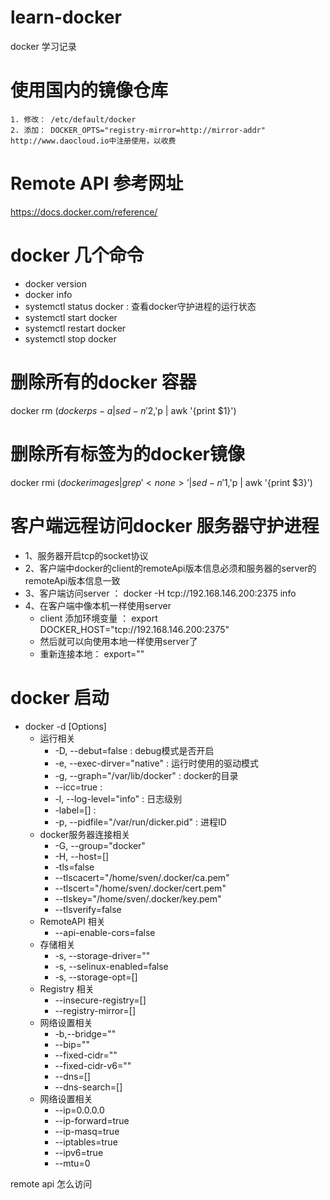 # learn-docker
docker 学习记录

# 使用国内的镜像仓库
```text
1. 修改： /etc/default/docker
2. 添加： DOCKER_OPTS="registry-mirror=http://mirror-addr"
http://www.daocloud.io中注册使用，以收费
```

# Remote API 参考网址
https://docs.docker.com/reference/

# docker 几个命令
- docker version
- docker info
- systemctl status docker : 查看docker守护进程的运行状态
- systemctl start docker
- systemctl restart docker
- systemctl stop docker

# 删除所有的docker 容器
docker rm $(docker ps -a | sed -n '2,$'p | awk '{print $1}')

# 删除所有标签为<none>的docker镜像
docker rmi $(docker images | grep '<none>' | sed -n '1,$'p | awk '{print $3}')


# 客户端远程访问docker 服务器守护进程
- 1、服务器开启tcp的socket协议
- 2、客户端中docker的client的remoteApi版本信息必须和服务器的server的remoteApi版本信息一致
- 3、客户端访问server ： docker -H tcp://192.168.146.200:2375 info
- 4、在客户端中像本机一样使用server
  - client 添加环境变量 ： export DOCKER_HOST="tcp://192.168.146.200:2375"
  - 然后就可以向使用本地一样使用server了
  - 重新连接本地： export=""



# docker 启动
- docker -d [Options]
  - 运行相关
    - -D, --debut=false : debug模式是否开启
    - -e, --exec-dirver="native" : 运行时使用的驱动模式
    - -g, --graph="/var/lib/docker" : docker的目录
    - --icc=true : 
    - -l, --log-level="info" : 日志级别
    - -label=[] : 
    - -p, --pidfile="/var/run/dicker.pid" : 进程ID
  - docker服务器连接相关
    - -G, --group="docker"
    - -H, --host=[]
    - -tls=false
    - --tlscacert="/home/sven/.docker/ca.pem"
    - --tlscert="/home/sven/.docker/cert.pem"
    - --tlskey="/home/sven/.docker/key.pem"
    - --tlsverify=false
  - RemoteAPI 相关
    - --api-enable-cors=false
  - 存储相关
    - -s, --storage-driver=""
    - -s, --selinux-enabled=false
    - -s, --storage-opt=[]
  - Registry 相关
    - --insecure-registry=[]
    - --registry-mirror=[]
  - 网络设置相关
    - -b,--bridge=""
    - --bip=""
    - --fixed-cidr=""
    - --fixed-cidr-v6=""
    - --dns=[]
    - --dns-search=[]
  - 网络设置相关
    - --ip=0.0.0.0
    - --ip-forward=true
    - --ip-masq=true
    - --iptables=true
    - --ipv6=true
    - --mtu=0
    







remote api 怎么访问